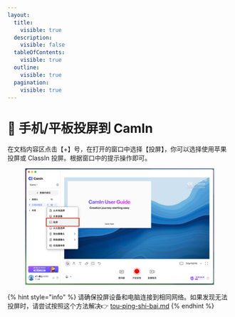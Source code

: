 ```yaml
---
layout:
  title:
    visible: true
  description:
    visible: false
  tableOfContents:
    visible: true
  outline:
    visible: true
  pagination:
    visible: true
---
```


# 📳 手机/平板投屏到 CamIn

在文档内容区点击【+】号，在打开的窗口中选择【投屏】，你可以选择使用苹果投屏或 ClassIn 投屏。根据窗口中的提示操作即可。

<figure><img src="../../.gitbook/assets/image (89).png" alt=""><figcaption></figcaption></figure>

{% hint style="info" %}
请确保投屏设备和电脑连接到相同网络。如果发现无法投屏时，请尝试按照这个方法解决👉 [tou-ping-shi-bai.md](../../faq/tou-ping-shi-bai.md "mention")
{% endhint %}
